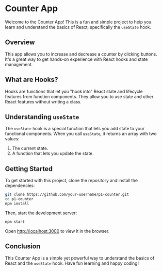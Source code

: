 # Counter App

Welcome to the Counter App! This is a fun and simple project to help you learn and understand the basics of React, specifically the `useState` hook.

## Overview

This app allows you to increase and decrease a counter by clicking buttons. It's a great way to get hands-on experience with React hooks and state management.

## What are Hooks?

Hooks are functions that let you "hook into" React state and lifecycle features from function components. They allow you to use state and other React features without writing a class.

## Understanding `useState`

The `useState` hook is a special function that lets you add state to your functional components. When you call `useState`, it returns an array with two values:

1. The current state.
2. A function that lets you update the state.

## Getting Started

To get started with this project, clone the repository and install the dependencies:

```bash
git clone https://github.com/your-username/p1-counter.git
cd p1-counter
npm install
```

Then, start the development server:

```bash
npm start
```

Open [http://localhost:3000](http://localhost:3000) to view it in the browser.

## Conclusion

This Counter App is a simple yet powerful way to understand the basics of React and the `useState` hook. Have fun learning and happy coding!
